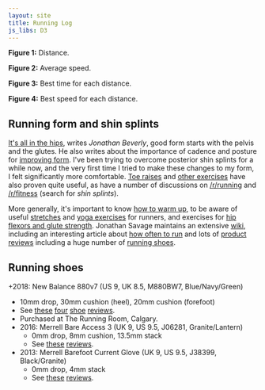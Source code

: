 ```yaml
---
layout: site
title: Running Log
js_libs: D3
---
```


<div class="plots main-content">
  <span id="run" class="plot"></span>
  <p class="caption">
    <strong>Figure 1:</strong> Distance.
  </p>

  <span id="speed" class="plot"></span>
  <p class="caption">
    <strong>Figure 2:</strong> Average speed.
  </p>

  <span id="best-time" class="plot"></span>
  <p class="caption">
    <strong>Figure 3:</strong> Best time for each distance.
  </p>

  <span id="best-speed" class="plot"></span>
  <p class="caption">
    <strong>Figure 4:</strong> Best speed for each distance.
  </p>

</div>

## Running form and shin splints

[It's all in the hips](http://www.runnersworld.com/injury-prevention-recovery/its-all-in-the-hips),
writes *Jonathan Beverly*, good form starts with the pelvis and the glutes.
He also writes about the importance of cadence and posture for
[improving form](http://www.runnersworld.com/injury-prevention-recovery/form-fixes).
I've been trying to overcome posterior shin splints for a while now, and the
very first time I tried to make these changes to my form, I felt significantly
more comfortable.
[Toe raises](http://gizmodo.com/5902699/banish-shin-splints-forever-with-one-magical-exercise)
and [other exercises](http://runnerunleashed.com/2013/06/14/posterior-shin-splints/)
have also proven quite useful, as have a number of discussions on
[/r/running](https://www.reddit.com/r/running) and
[/r/fitness](https://www.reddit.com/r/fitness) (search for *shin splints*).

More generally, it's important to know
[how to warm up](http://skorarunning.com/blog/warm-up), to be aware of useful
[stretches](http://athletestreatingathletes.com/five-favorite-stretches-for-runners/)
and [yoga exercises](http://sagerountree.com/shop/videos-2/yoga-videos/) for
runners, and exercises for
[hip flexors and glute strength](https://www.t-nation.com/training/dispelling-the-glute-myth).
Jonathan Savage maintains an extensive
[wiki](http://fellrnr.com/wiki/Main_Page), including an interesting article
about [how often to run](http://fellrnr.com/wiki/How_Often_To_Run) and lots
of [product reviews](http://fellrnr.com/wiki/Product_Reviews) including a
huge number of [running shoes](http://fellrnr.com/wiki/Shoes).

## Running shoes

+2018: New Balance 880v7 (US 9, UK 8.5, M880BW7, Blue/Navy/Green)
  + 10mm drop, 30mm cushion (heel), 20mm cushion (forefoot)
  + See [these](https://www.solereview.com/new-balance-880-v7-review/)
    [four](https://sunandsole.com/2017/04/12/review-new-balance-880v7/)
    [shoe](http://www.belowthekneeshoes.com/new-balance-880v7-running-shoes-columbus-ga-fort-benning)
    [reviews](https://www.runnersworld.com/shoe/new-balance-880v7-mens).
  + Purchased at The Running Room, Calgary.
+ 2016: Merrell Bare Access 3 (UK 9, US 9.5, J06281, Granite/Lantern)
  + 0mm drop, 8mm cushion, 13.5mm stack
  + See [these](http://www.briankunkle.com/2015/03/merrell-bare-access-3-review.html)
    [reviews](http://www.thehibbitts.net/troy/running/review-merrell-bare-access.htm).
+ 2013: Merrell Barefoot Current Glove (UK 9, US 9.5, J38399, Black/Granite)
  + 0mm drop, 4mm stack
  + See [these](https://ajoyfulprocession.wordpress.com/2012/05/31/merrell-mens-barefoot-water-current-glove/)
    [reviews](http://www.anotherfnrunner.com/2012/06/merrell-barefoot-water-current-glove.html).

<!-- Generate the plots. -->
<script type="text/javascript" src="./plot_runs.js" charset="utf-8"></script>
